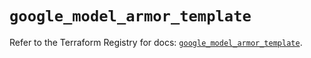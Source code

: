# `google_model_armor_template`

Refer to the Terraform Registry for docs: [`google_model_armor_template`](https://registry.terraform.io/providers/hashicorp/google/6.46.0/docs/resources/model_armor_template).
